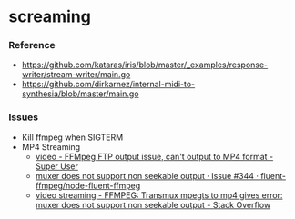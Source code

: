 screaming
=========
### Reference
- https://github.com/kataras/iris/blob/master/_examples/response-writer/stream-writer/main.go
- https://github.com/dirkarnez/internal-midi-to-synthesia/blob/master/main.go

### Issues
- Kill ffmpeg when SIGTERM
- MP4 Streaming
  - [video - FFMpeg FTP output issue, can't output to MP4 format - Super User](https://superuser.com/questions/663872/ffmpeg-ftp-output-issue-cant-output-to-mp4-format)
  - [muxer does not support non seekable output · Issue #344 · fluent-ffmpeg/node-fluent-ffmpeg](https://github.com/fluent-ffmpeg/node-fluent-ffmpeg/issues/344)
  - [video streaming - FFMPEG: Transmux mpegts to mp4 gives error: muxer does not support non seekable output - Stack Overflow](https://stackoverflow.com/questions/34123272/ffmpeg-transmux-mpegts-to-mp4-gives-error-muxer-does-not-support-non-seekable)
